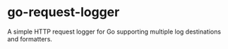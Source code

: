 go-request-logger
==============

A simple HTTP request logger for Go supporting multiple log destinations and formatters.
